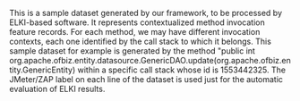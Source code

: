 This is a sample dataset generated by our framework, to be processed by ELKI-based software.
It represents contextualized method invocation feature records. 
For each method, we may have different invocation contexts, each one identified by the call stack to which it belongs.
This sample dataset for example is generated by the method "public int org.apache.ofbiz.entity.datasource.GenericDAO.update(org.apache.ofbiz.entity.GenericEntity) within a specific call stack whose id is 1553442325.
The JMeter/ZAP label on each line of the dataset is used just for the automatic evaluation of ELKI results. 
